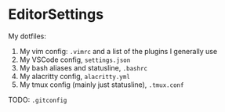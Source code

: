 # EditorSettings

My dotfiles:
1. My vim config: `.vimrc` and a list of the plugins I generally use
2. My VSCode config, `settings.json`
3. My bash aliases and statusline, `.bashrc`
4. My alacritty config, `alacritty.yml`
5. My tmux config (mainly just statusline), `.tmux.conf`

TODO: `.gitconfig`
